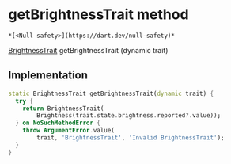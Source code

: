


# getBrightnessTrait method




    *[<Null safety>](https://dart.dev/null-safety)*




[BrightnessTrait](../../yonomi-sdk/BrightnessTrait-class.md) getBrightnessTrait
(dynamic trait)








## Implementation

```dart
static BrightnessTrait getBrightnessTrait(dynamic trait) {
  try {
    return BrightnessTrait(
        Brightness(trait.state.brightness.reported?.value));
  } on NoSuchMethodError {
    throw ArgumentError.value(
        trait, 'BrightnessTrait', 'Invalid BrightnessTrait');
  }
}
```







